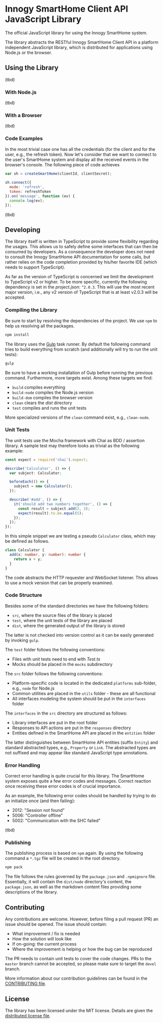 # Innogy SmartHome Client API JavaScript Library

The official JavaScript library for using the Innogy SmartHome system.

The library abstracts the RESTful Innogy SmartHome Client API in a platform independent JavaScript library, which is distributed for applications using Node.js or the browser.

## Using the Library

(tbd)

### With Node.js

(tbd)

### With a Browser

(tbd)

### Code Examples

In the most trivial case one has all the credentials (for the client and for the user, e.g., the refresh token). Now let's consider that we want to connect to the user's SmartHome system and display all the received events in the browser's console. The following piece of code achieves

```js
var sh = createSmartHome(clientId, clientSecret);
  
sh.connect({
  mode: 'refresh',
  token: refreshToken
}).on('message', function (ev) {
  console.log(ev);
});
```

(tbd)

## Developing

The library itself is written in TypeScript to provide some flexibility regarding the usages. This allows us to safely define some interfaces that can then be consumed by developers. As a consequence the developer does not need to consult the Innogy SmartHome API documentation for some calls, but rather relies on the code completion provided by his/her favorite IDE (which needs to support TypeScript).

As far as the version of TypeScript is concerned we limit the development to TypeScript v2 or higher. To be more specific, currently the following dependency is set in the *project.json*: `^2.0.3`. This will use the most recent major version, i.e., any v2 version of TypeScript that is at least v2.0.3 will be accepted.

### Compiling the Library

Be sure to start by resolving the dependencies of the project. We use `npm` to help us resolving all the packages.

```bash
npm install
```

The library uses the [Gulp](http://gulpjs.com) task runner. By default the following command tries to build everything from scratch (and additionally will try to run the unit tests):

```bash
gulp
```

Be sure to have a working installation of Gulp before running the previous command. Furthermore, more targets exist. Among these targets we find:

* `build` compiles everything
* `build-node` compiles the Node.js version
* `build-dom` compiles the browser version
* `clean` clears the *dist* directory
* `test` compiles and runs the unit tests

More specialized versions of the `clean` command exist, e.g., `clean-node`.

### Unit Tests

The unit tests use the Mocha framework with Chai as BDD / assertion library. A sample test may therefore looks as trivial as the following example:

```ts
const expect = require('chai').expect;

describe('Calculator', () => {
  var subject: Calculator;

  beforeEach(() => {
    subject = new Calculator();
  });

  describe('#add', () => {
    it('should add two numbers together', () => {
      const result = subject.add(2, 3);
      expect(result).to.be.equal(5);
    });
  });
});
```

In this simple snippet we are testing a pseudo `Calculator` class, which may be defined as follows.

```ts
class Calculator {
  add(x: number, y: number): number {
    return x + y;
  }
}
```

The code abstracts the HTTP requester and WebSocket listener. This allows to use a mock version that can be properly examined.

### Code Structure

Besides some of the standard directories we have the following folders:

* `src`, where the source files of the library is placed
* `test`, where the unit tests of the library are placed
* `dist`, where the generated output of the library is stored

The latter is not checked into version control as it can be easily generated by invoking `gulp`.

The `test` folder follows the following conventions:

* Files with unit tests need to end with *Test.ts*
* Mocks should be placed in the `mocks` subdirectory

The `src` folder follows the following conventions:

* Platform-specific code is located in the dedicated `platforms` sub-folder, e.g., `node` for Node.js
* Common utilities are placed in the `utils` folder - these are all functional
* All interfaces modeling the system should be put in the `interfaces` folder

The `interfaces` in the `src` directory are structured as follows:

* Library interfaces are put in the root folder
* Responses to API actions are put in the `responses` directory
* Entities defined in the SmartHome API are placed in the `entities` folder

The latter distinguishes between SmartHome API entities (suffix `Entity`) and standard abstracted types, e.g., `Property` or `Link`. The abstracted types are not suffixed and may appear like standard JavaScript type annotations.

### Error Handling

Correct error handling is quite crucial for this library. The SmartHome system exposes quite a few error codes and messages. Correct reaction once receiving these error codes is of crucial importance.

As an example, the following error codes should be handled by trying to do an initialize once (and then failing):

- 2012: "Session not found"
- 5006: "Controller offline"
- 5002: "Communication with the SHC failed"

(tbd)

### Publishing

The publishing process is based on `npm` again. By using the following command a `*.tgz` file will be created in the root directory.

```bash
npm pack
```

The file follows the rules governed by the `package.json` and `.npmignore` file. Essentially, it will contain the `dist/node` directory's content, the `package.json`, as well as the markdown content files providing some descriptions of the library.

## Contributing

Any contributions are welcome. However, before filing a pull request (PR) an issue should be opened. The issue should contain:

* What improvement / fix is needed
* How the solution will look like
* If on-going: the current process
* Where the improvement is helping or how the bug can be reproduced

The PR needs to contain unit tests to cover the code changes. PRs to the `master` branch cannot be accepted, so please make sure to target the `devel` branch.

More information about our contribution guidelines can be found in the [CONTRIBUTING file](CONTRIBUTING.md).

## License

The library has been licensed under the MIT license. Details are given the [distributed license file](LICENSE.md).
